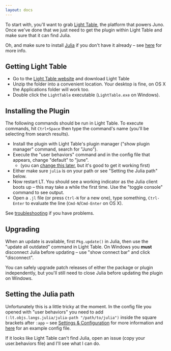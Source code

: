 ```yaml
---
layout: docs
---
```


To start with, you'll want to grab [Light Table](http://www.lighttable.com), the platform that powers Juno. Once we've done that we just need to get the plugin within Light Table and make sure that it can find Julia.

Oh, and make sure to install [Julia](http://julialang.org) if you don't have it already – see [here](http://julialang.org/downloads/) for more info.

## Getting Light Table

* Go to the [Light Table website](http://www.lighttable.com/) and download Light Table
* Unzip the folder into a convenient location. Your desktop is fine, on OS X the Applications folder will work too.
* Double click the `LightTable` executable (`LightTable.exe` on Windows).

## Installing the Plugin

The following commands should be run in Light Table. To execute commands, hit `Ctrl+Space` then type the command's name (you'll be selecting from search results).

* Install the plugin with Light Table's plugin manager ("show plugin manager" command, search for "Juno").
* Execute the "user behaviors" command and in the config file that appears, change "default" to "june".
  * (you can [change this later](settings.html), but it's good to get it working first)
* Either make sure `julia` is on your path or see "Setting the Julia path" below.
* Now restart LT. You should see a working indicator as the Julia client boots up – this may take a while the first time. Use the "toggle console" command to see output.
* Open a `.jl` file (or press `Ctrl-N` for a new one), type something, `Ctrl-Enter` to evaluate the line (`Cmd-N`/`Cmd-Enter` on OS X).

See [troubleshooting](troubleshooting.html) if you have problems.

## Upgrading

When an update is available, first `Pkg.update()` in Julia, then use the "update all outdated" command in Light Table. On Windows you **must** disconnect Julia before updating – use "show connect bar" and click "disconnect".

You can safely upgrade patch releases of either the package or plugin independently, but you'll still need to close Julia before updating the plugin on Windows.

## Setting the Julia path

Unfortunately this is a little tricky at the moment. In the config file you opened with "user behaviors" you need to add `(:lt.objs.langs.julia/julia-path "/path/to/julia")` inside the square brackets after `:app` – see [Settings & Configuration](settings.html) for more information and [here](https://gist.github.com/one-more-minute/9882389) for an example config file.

If it looks like Light Table can't find Julia, open an issue (copy your user.behaviors file) and I'll see what I can do.

